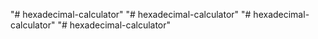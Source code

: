 "# hexadecimal-calculator" 
"# hexadecimal-calculator" 
"# hexadecimal-calculator" 
"# hexadecimal-calculator" 
